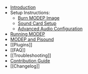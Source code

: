 * [Introduction](index)
* Setup Instructions:
  * [Burn MODEP Image](burn-modep-image)
  * [Sound Card Setup](sound-card-setup)
  * [Advanced Audio Configuration](Advanced-Audio-Configuration)
* [Running MODEP](Running-MODEP)
* [MODEP and Pisound](MODEP-and-Pisound)
* [[Plugins]]
* [[FAQ]]
* [[Troubleshooting]]
* [Contribution Guide](Contribution-Guide)
* [[Changelog]]

